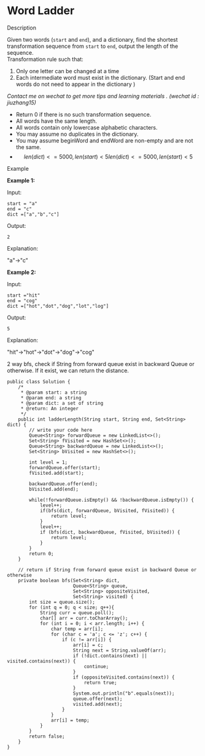 # Word Ladder

Description

Given two words (`start` and `end`), and a dictionary, find the shortest transformation sequence from `start` to `end`, output the length of the sequence.\
Transformation rule such that:

1. Only one letter can be changed at a time
2. Each intermediate word must exist in the dictionary. (Start and end words do not need to appear in the dictionary )



_Contact me on wechat to get more tips and learning materials . (wechat id : jiuzhang15)_

* Return 0 if there is no such transformation sequence.
* All words have the same length.
* All words contain only lowercase alphabetic characters.
* You may assume no duplicates in the dictionary.
* You may assume beginWord and endWord are non-empty and are not the same.
* $$len(dict)<=5000,len(start)<5len(dict)<=5000,len(start)<5$$

Example

**Example 1:**

Input:

```
start = "a"
end = "c"
dict =["a","b","c"]
```

Output:

```
2
```

Explanation:

"a"->"c"

**Example 2:**

Input:

```
start ="hit"
end = "cog"
dict =["hot","dot","dog","lot","log"]
```

Output:

```
5
```

Explanation:

"hit"->"hot"->"dot"->"dog"->"cog"

2 way bfs, check if String from forward queue exist in backward Queue or otherwise. If it exist, we can return the distance.

```
public class Solution {
    /*
     * @param start: a string
     * @param end: a string
     * @param dict: a set of string
     * @return: An integer
     */
    public int ladderLength(String start, String end, Set<String> dict) {
        // write your code here
        Queue<String> forwardQueue = new LinkedList<>();
        Set<String> fVisited = new HashSet<>();
        Queue<String> backwardQueue = new LinkedList<>();
        Set<String> bVisited = new HashSet<>();

        int level = 1;
        forwardQueue.offer(start);
        fVisited.add(start);

        backwardQueue.offer(end);
        bVisited.add(end);

        while(!forwardQueue.isEmpty() && !backwardQueue.isEmpty()) {
            level++;
            if(bfs(dict, forwardQueue, bVisited, fVisited)) {
                return level;
            }
            level++;
            if (bfs(dict, backwardQueue, fVisited, bVisited)) {
                return level;
            }
        }
        return 0;
    }

    // return if String from forward queue exist in backward Queue or otherwise
    private boolean bfs(Set<String> dict, 
                        Queue<String> queue, 
                        Set<String> oppositeVisited, 
                        Set<String> visited) {
        int size = queue.size();
        for (int q = 0; q < size; q++){
            String curr = queue.poll();
            char[] arr = curr.toCharArray();
            for (int i = 0; i < arr.length; i++) {
                char temp = arr[i];
                for (char c = 'a'; c <= 'z'; c++) {
                    if (c != arr[i]) {
                        arr[i] = c;
                        String next = String.valueOf(arr);
                        if (!dict.contains(next) || visited.contains(next)) {
                            continue;
                        }
                        if (oppositeVisited.contains(next)) {
                            return true;
                        }
                        System.out.println("b".equals(next));
                        queue.offer(next);
                        visited.add(next);
                    }
                }
                arr[i] = temp;
            }
        }
        return false;
    }
}
```
